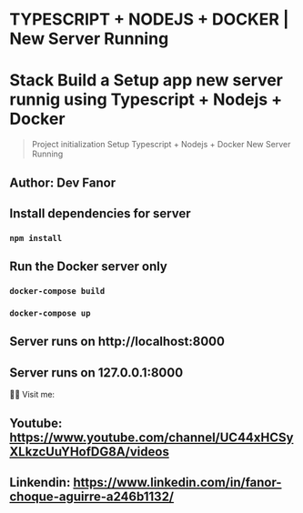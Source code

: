 # TYPESCRIPT + NODEJS + DOCKER  | New Server Running  

# Stack Build  a Setup app new server runnig  using Typescript + Nodejs + Docker

> Project initialization Setup Typescript + Nodejs + Docker
> New Server Running 

## Author: Dev Fanor



## Install dependencies for server 
### `npm install`

## Run the Docker server only
### `docker-compose build`
### `docker-compose up`

## Server runs on http://localhost:8000 
## Server runs on 127.0.0.1:8000





🐻‍❄️ Visit me:
## Youtube: https://www.youtube.com/channel/UC44xHCSyXLkzcUuYHofDG8A/videos

## Linkendin: https://www.linkedin.com/in/fanor-choque-aguirre-a246b1132/
